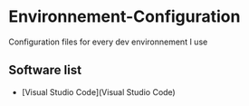 # Environnement-Configuration
Configuration files for every dev environnement I use

## Software list
* [Visual Studio Code](Visual Studio Code)